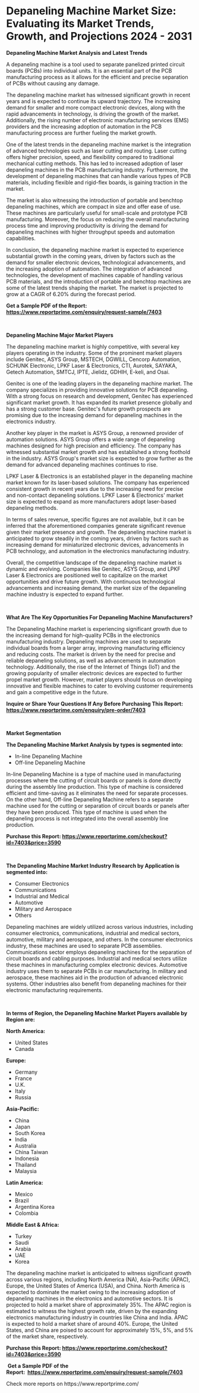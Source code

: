 <p><h1>Depaneling Machine Market Size: Evaluating its Market Trends, Growth, and Projections 2024 - 2031</h1></p><p><strong>Depaneling Machine Market Analysis and Latest Trends</strong></p>
<p><p>A depaneling machine is a tool used to separate panelized printed circuit boards (PCBs) into individual units. It is an essential part of the PCB manufacturing process as it allows for the efficient and precise separation of PCBs without causing any damage.</p><p>The depaneling machine market has witnessed significant growth in recent years and is expected to continue its upward trajectory. The increasing demand for smaller and more compact electronic devices, along with the rapid advancements in technology, is driving the growth of the market. Additionally, the rising number of electronic manufacturing services (EMS) providers and the increasing adoption of automation in the PCB manufacturing process are further fueling the market growth.</p><p>One of the latest trends in the depaneling machine market is the integration of advanced technologies such as laser cutting and routing. Laser cutting offers higher precision, speed, and flexibility compared to traditional mechanical cutting methods. This has led to increased adoption of laser depaneling machines in the PCB manufacturing industry. Furthermore, the development of depaneling machines that can handle various types of PCB materials, including flexible and rigid-flex boards, is gaining traction in the market.</p><p>The market is also witnessing the introduction of portable and benchtop depaneling machines, which are compact in size and offer ease of use. These machines are particularly useful for small-scale and prototype PCB manufacturing. Moreover, the focus on reducing the overall manufacturing process time and improving productivity is driving the demand for depaneling machines with higher throughput speeds and automation capabilities.</p><p>In conclusion, the depaneling machine market is expected to experience substantial growth in the coming years, driven by factors such as the demand for smaller electronic devices, technological advancements, and the increasing adoption of automation. The integration of advanced technologies, the development of machines capable of handling various PCB materials, and the introduction of portable and benchtop machines are some of the latest trends shaping the market. The market is projected to grow at a CAGR of 6.20% during the forecast period.</p></p>
<p><strong>Get a Sample PDF of the Report:&nbsp; <a href="https://www.reportprime.com/enquiry/request-sample/7403">https://www.reportprime.com/enquiry/request-sample/7403</a></strong></p>
<p>&nbsp;</p>
<p><strong>Depaneling Machine Major Market Players</strong></p>
<p><p>The depaneling machine market is highly competitive, with several key players operating in the industry. Some of the prominent market players include Genitec, ASYS Group, MSTECH, DGWILL, Cencorp Automation, SCHUNK Electronic, LPKF Laser & Electronics, CTI, Aurotek, SAYAKA, Getech Automation, SMTCJ, IPTE, Jielidz, GDHIH, E-keli, and Osai.</p><p>Genitec is one of the leading players in the depaneling machine market. The company specializes in providing innovative solutions for PCB depaneling. With a strong focus on research and development, Genitec has experienced significant market growth. It has expanded its market presence globally and has a strong customer base. Genitec's future growth prospects are promising due to the increasing demand for depaneling machines in the electronics industry.</p><p>Another key player in the market is ASYS Group, a renowned provider of automation solutions. ASYS Group offers a wide range of depaneling machines designed for high precision and efficiency. The company has witnessed substantial market growth and has established a strong foothold in the industry. ASYS Group's market size is expected to grow further as the demand for advanced depaneling machines continues to rise.</p><p>LPKF Laser & Electronics is an established player in the depaneling machine market known for its laser-based solutions. The company has experienced consistent growth in recent years due to the increasing need for precise and non-contact depaneling solutions. LPKF Laser & Electronics' market size is expected to expand as more manufacturers adopt laser-based depaneling methods.</p><p>In terms of sales revenue, specific figures are not available, but it can be inferred that the aforementioned companies generate significant revenue given their market presence and growth. The depaneling machine market is anticipated to grow steadily in the coming years, driven by factors such as increasing demand for miniaturized electronic devices, advancements in PCB technology, and automation in the electronics manufacturing industry.</p><p>Overall, the competitive landscape of the depaneling machine market is dynamic and evolving. Companies like Genitec, ASYS Group, and LPKF Laser & Electronics are positioned well to capitalize on the market opportunities and drive future growth. With continuous technological advancements and increasing demand, the market size of the depaneling machine industry is expected to expand further.</p></p>
<p>&nbsp;</p>
<p><strong>What Are The Key Opportunities For Depaneling Machine Manufacturers?</strong></p>
<p><p>The Depaneling Machine market is experiencing significant growth due to the increasing demand for high-quality PCBs in the electronics manufacturing industry. Depaneling machines are used to separate individual boards from a larger array, improving manufacturing efficiency and reducing costs. The market is driven by the need for precise and reliable depaneling solutions, as well as advancements in automation technology. Additionally, the rise of the Internet of Things (IoT) and the growing popularity of smaller electronic devices are expected to further propel market growth. However, market players should focus on developing innovative and flexible machines to cater to evolving customer requirements and gain a competitive edge in the future.</p></p>
<p><strong>Inquire or Share Your Questions If Any Before Purchasing This Report: <a href="https://www.reportprime.com/enquiry/pre-order/7403">https://www.reportprime.com/enquiry/pre-order/7403</a></strong></p>
<p>&nbsp;</p>
<p><strong>Market Segmentation</strong></p>
<p><strong>The Depaneling Machine Market Analysis by types is segmented into:</strong></p>
<p><ul><li>In-line Depaneling Machine</li><li>Off-line Depaneling Machine</li></ul></p>
<p><p>In-line Depaneling Machine is a type of machine used in manufacturing processes where the cutting of circuit boards or panels is done directly during the assembly line production. This type of machine is considered efficient and time-saving as it eliminates the need for separate processes. On the other hand, Off-line Depaneling Machine refers to a separate machine used for the cutting or separation of circuit boards or panels after they have been produced. This type of machine is used when the depaneling process is not integrated into the overall assembly line production.</p></p>
<p><strong>Purchase this Report:&nbsp;<a href="https://www.reportprime.com/checkout?id=7403&price=3590">https://www.reportprime.com/checkout?id=7403&price=3590</a></strong></p>
<p>&nbsp;</p>
<p><strong>The Depaneling Machine Market Industry Research by Application is segmented into:</strong></p>
<p><ul><li>Consumer Electronics</li><li>Communications</li><li>Industrial and Medical</li><li>Automotive</li><li>Military and Aerospace</li><li>Others</li></ul></p>
<p><p>Depaneling machines are widely utilized across various industries, including consumer electronics, communications, industrial and medical sectors, automotive, military and aerospace, and others. In the consumer electronics industry, these machines are used to separate PCB assemblies. Communications sector employs depaneling machines for the separation of circuit boards and cabling purposes. Industrial and medical sectors utilize these machines in manufacturing complex electronic devices. Automotive industry uses them to separate PCBs in car manufacturing. In military and aerospace, these machines aid in the production of advanced electronic systems. Other industries also benefit from depaneling machines for their electronic manufacturing requirements.</p></p>
<p>&nbsp;</p>
<p><strong>In terms of Region, the Depaneling Machine Market Players available by Region are:</strong></p>
<p>
    <p> <strong> North America: </strong>
        <ul>
            <li>United States</li>
            <li>Canada</li>
        </ul>
        </p> 
    <p> <strong> Europe: </strong>
        <ul>
            <li>Germany</li>
            <li>France</li>
            <li>U.K.</li>
            <li>Italy</li>
            <li>Russia</li>
        </ul>
        </p> 
    <p> <strong> Asia-Pacific: </strong>
        <ul>
            <li>China</li>
            <li>Japan</li>
            <li>South Korea</li>
            <li>India</li>
            <li>Australia</li>
            <li>China Taiwan</li>
            <li>Indonesia</li>
            <li>Thailand</li>
            <li>Malaysia</li>
        </ul>
        </p> 
    <p> <strong> Latin America: </strong>
        <ul>
            <li>Mexico</li>
            <li>Brazil</li>
            <li>Argentina Korea</li>
            <li>Colombia</li>
        </ul>
        </p> 
    <p> <strong> Middle East & Africa: </strong>
        <ul>
            <li>Turkey</li>
            <li>Saudi</li>
            <li>Arabia</li>
            <li>UAE</li>
            <li>Korea</li>
        </ul>
    </p>
    </p>
<p><p>The depaneling machine market is anticipated to witness significant growth across various regions, including North America (NA), Asia-Pacific (APAC), Europe, the United States of America (USA), and China. North America is expected to dominate the market owing to the increasing adoption of depaneling machines in the electronics and automotive sectors. It is projected to hold a market share of approximately 35%. The APAC region is estimated to witness the highest growth rate, driven by the expanding electronics manufacturing industry in countries like China and India. APAC is expected to hold a market share of around 40%. Europe, the United States, and China are poised to account for approximately 15%, 5%, and 5% of the market share, respectively.</p></p>
<p><strong>Purchase this Report: <a href="https://www.reportprime.com/checkout?id=7403&price=3590">https://www.reportprime.com/checkout?id=7403&price=3590</a></strong></p>
<p>&nbsp;<strong>Get a Sample PDF of the Report:&nbsp;&nbsp;<a href="https://www.reportprime.com/enquiry/request-sample/7403">https://www.reportprime.com/enquiry/request-sample/7403</a></strong></p>
<p><strong></strong></p>
<p>Check more reports on https://www.reportprime.com/</p>
